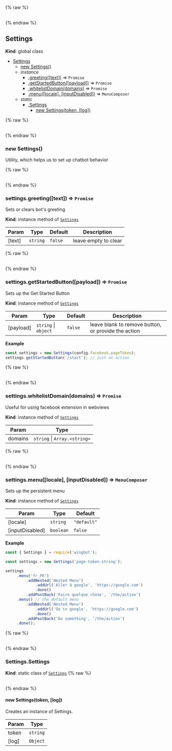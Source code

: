 {% raw %}<div id="Settings">&nbsp;</div>{% endraw %}

## Settings
**Kind**: global class

* [Settings](#Settings)
    * [new Settings()](#new_Settings_new)
    * _instance_
        * [.greeting([text])](#Settings_greeting) ⇒ <code>Promise</code>
        * [.getStartedButton([payload])](#Settings_getStartedButton) ⇒ <code>Promise</code>
        * [.whitelistDomain(domains)](#Settings_whitelistDomain) ⇒ <code>Promise</code>
        * [.menu([locale], [inputDisabled])](#Settings_menu) ⇒ <code>MenuComposer</code>
    * _static_
        * [.Settings](#Settings_Settings)
            * [new Settings(token, [log])](#new_Settings_Settings_new)

{% raw %}<div id="new_Settings_new">&nbsp;</div>{% endraw %}

### new Settings()
Utility, which helps us to set up chatbot behavior

{% raw %}<div id="Settings_greeting">&nbsp;</div>{% endraw %}

### settings.greeting([text]) ⇒ <code>Promise</code>
Sets or clears bot's greeting

**Kind**: instance method of [<code>Settings</code>](#Settings)

| Param | Type | Default | Description |
| --- | --- | --- | --- |
| [text] | <code>string</code> | <code>false</code> | leave empty to clear |

{% raw %}<div id="Settings_getStartedButton">&nbsp;</div>{% endraw %}

### settings.getStartedButton([payload]) ⇒ <code>Promise</code>
Sets up the Get Started Button

**Kind**: instance method of [<code>Settings</code>](#Settings)

| Param | Type | Default | Description |
| --- | --- | --- | --- |
| [payload] | <code>string</code> \| <code>object</code> | <code>false</code> | leave blank to remove button, or provide the action |

**Example**
```javascript
const settings = new Settings(config.facebook.pageToken);
settings.getStartedButton('/start'); // just an action
```
{% raw %}<div id="Settings_whitelistDomain">&nbsp;</div>{% endraw %}

### settings.whitelistDomain(domains) ⇒ <code>Promise</code>
Useful for using facebook extension in webviews

**Kind**: instance method of [<code>Settings</code>](#Settings)

| Param | Type |
| --- | --- |
| domains | <code>string</code> \| <code>Array.&lt;string&gt;</code> |

{% raw %}<div id="Settings_menu">&nbsp;</div>{% endraw %}

### settings.menu([locale], [inputDisabled]) ⇒ <code>MenuComposer</code>
Sets up the persistent menu

**Kind**: instance method of [<code>Settings</code>](#Settings)

| Param | Type | Default |
| --- | --- | --- |
| [locale] | <code>string</code> | <code>&quot;default&quot;</code> |
| [inputDisabled] | <code>boolean</code> | <code>false</code> |

**Example**
```javascript
const { Settings } = require('wingbot');

const settings = new Settings('page-token-string');

settings
     .menu('fr_FR')
         .addNested('Nested Menu')
             .addUrl('Aller à google', 'https://google.com')
             .done()
         .addPostBack('Faire quelque chose', '/the/action')
     .menu() // the default menu
         .addNested('Nested Menu')
             .addUrl('Go to google', 'https://google.com')
             .done()
         .addPostBack('Do something', '/the/action')
     .done();
```
{% raw %}<div id="Settings_Settings">&nbsp;</div>{% endraw %}

### Settings.Settings
**Kind**: static class of [<code>Settings</code>](#Settings)
{% raw %}<div id="new_Settings_Settings_new">&nbsp;</div>{% endraw %}

#### new Settings(token, [log])
Creates an instance of Settings.


| Param | Type |
| --- | --- |
| token | <code>string</code> |
| [log] | <code>Object</code> |

